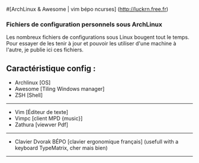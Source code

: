 #[ArchLinux & Awesome | vim bépo ncurses] (http://luckrn.free.fr)
### Fichiers de configuration personnels sous ArchLinux

Les nombreux fichiers de configurations sous Linux bougent tout le temps. Pour essayer de les tenir à jour et pouvoir les utiliser d'une machine à l'autre, je publie ici ces fichiers.

Caractéristique config :
----------------------------------
- Archlinux [OS]
- Awesome [Tiling Windows manager]
- ZSH [Shell]
----------------------------------
- Vim [Éditeur de texte]
- Vimpc [client MPD {music}]
- Zathura [viewver Pdf]
----------------------------------
- Clavier Dvorak BÉPO [clavier ergonomique français] (usefull with a keyboard TypeMatrix, cher mais bien) 
----------------------------------

